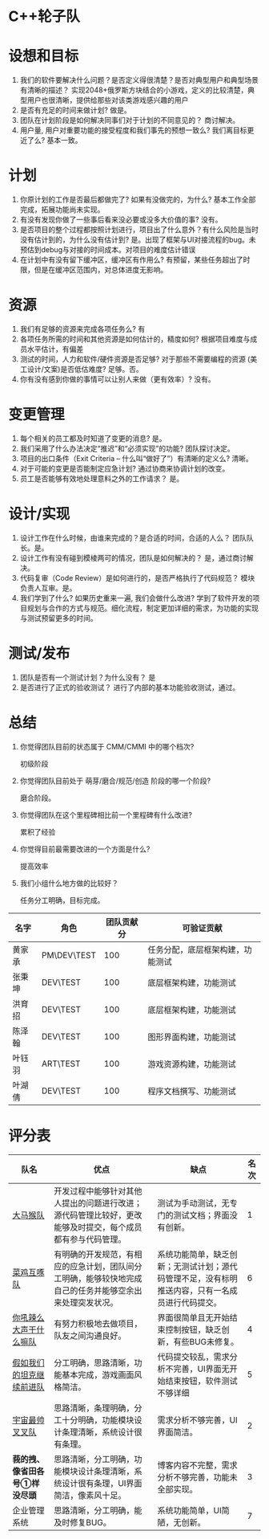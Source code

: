 # C++轮子队

# 设想和目标

1. 我们的软件要解决什么问题？是否定义得很清楚？是否对典型用户和典型场景有清晰的描述？
   实现2048+俄罗斯方块结合的小游戏，定义的比较清楚，典型用户也很清晰，提供给那些对该类游戏感兴趣的用户
2. 是否有充足的时间来做计划?
   做是。
3. 团队在计划阶段是如何解决同事们对于计划的不同意见的？
   商讨解决。
4. 用户量, 用户对重要功能的接受程度和我们事先的预想一致么? 我们离目标更近了么?
   基本一致。

# 计划

1. 你原计划的工作是否最后都做完了? 如果有没做完的，为什么?
   基本工作全部完成，拓展功能尚未实现。
2. 有没有发现你做了一些事后看来没必要或没多大价值的事?
   没有。
3. 是否项目的整个过程都按照计划进行，项目出了什么意外？有什么风险是当时没有估计到的，为什么没有估计到?
   是。出现了框架与UI对接流程的bug。未预估到debug与对接的时间成本。对项目的难度估计错误
4. 在计划中有没有留下缓冲区，缓冲区有作用么?
   有预留，某些任务超出了时限，但是在缓冲区范围内，对总体进度无影响。

# 资源

1. 我们有足够的资源来完成各项任务么?
   有
2. 各项任务所需的时间和其他资源是如何估计的，精度如何?
   根据项目难度与成员水平估计，有偏差
3. 测试的时间，人力和软件/硬件资源是否足够? 对于那些不需要编程的资源 (美工设计/文案)是否低估难度?
   足够。否。
4. 你有没有感到你做的事情可以让别人来做（更有效率）?
   没有。

# 变更管理

1. 每个相关的员工都及时知道了变更的消息?
   是。
2. 我们采用了什么办法决定“推迟”和“必须实现”的功能?
   团队探讨决定。
3. 项目的出口条件（Exit Criteria – 什么叫“做好了”）有清晰的定义么?
   清晰。
4. 对于可能的变更是否能制定应急计划?
   通过协商来协调计划的改变。
5. 员工是否能够有效地处理意料之外的工作请求？
   是。

# 设计/实现

1. 设计工作在什么时候，由谁来完成的？是合适的时间，合适的人么？
   团队队长。是。
2. 设计工作有没有碰到模棱两可的情况，团队是如何解决的？
   是，通过商讨解决。
3. 代码复审（Code Review）是如何进行的，是否严格执行了代码规范？
   模块负责人互审。是。
4. 我们学到了什么? 如果历史重来一遍, 我们会做什么改进?
   学到了软件开发的项目规划与合作的方式与规范。细化流程，制定更加详细的需求，为功能的实现与测试预留更多的时间。

# 测试/发布

1. 团队是否有一个测试计划？为什么没有？
   是
2. 是否进行了正式的验收测试？
   进行了内部的基本功能验收测试，通过。

# 总结

1. 你觉得团队目前的状态属于 CMM/CMMI 中的哪个档次?

    初级阶段

2. 你觉得团队目前处于 萌芽/磨合/规范/创造 阶段的哪一个阶段?

    磨合阶段。

3. 你觉得团队在这个里程碑相比前一个里程碑有什么改进?

    累积了经验

4. 你觉得目前最需要改进的一个方面是什么?

    提高效率

5. 我们小组什么地方做的比较好？

    任务分工明确，目标完成。

| 名字   | 角色        | 团队贡献分 | 可验证贡献                       |
| ------ | ----------- | ---------- | -------------------------------- |
| 黄家承 | PM\DEV\TEST | 100        | 任务分配，底层框架构建，功能测试 |
| 张秉坤 | DEV\TEST    | 100        | 底层框架构建，功能测试           |
| 洪育招 | DEV\TEST    | 100        | 底层框架构建，功能测试           |
| 陈泽翰 | DEV\TEST    | 100        | 图形界面构建，功能测试           |
| 叶钰羽 | ART\TEST    | 100        | 游戏资源构建，功能测试           |
| 叶湖倩 | DEV\TEST    | 100        | 程序文档撰写、功能测试           |

# 评分表
| 队名                                                         | 优点                                                         | 缺点                                                         | 名次 |
| ------------------------------------------------------------ | ------------------------------------------------------------ | ------------------------------------------------------------ | ---- |
| [大马猴队](https://www.cnblogs.com/busizzzz/p/9781265.html)  | 开发过程中能够针对其他人提出的问题进行改进；源代码管理比较好，更改能够及时提交，每个成员都有参与代码管理。 | 测试为手动测试，无专门的测试文档；界面没有创新。             | 1    |
| [菜鸡互啄队](https://www.cnblogs.com/Dandelion-L/p/9778755.html) | 有明确的开发规范，有相应的应急计划，团队间分工明确，能够较快地完成自己的任务并能够空余出来处理突发状况。 | 系统功能简单，缺乏创新；无测试计划；源代码管理不足，没有标明推送内容，只有一名成员进行代码提交。 | 6    |
| [你吼辣么大声干什么嘛队](https://www.cnblogs.com/traehowo/p/9781305.html) | 有努力积极地去做项目，队友之间沟通良好。                     | 界面很简单且无开始结束控制按钮，缺乏创新，有些BUG未修复。    | 4    |
| [假如我们的坦克继续前进队](http://www.cnblogs.com/dentm/p/9781182.html) | 分工明确，思路清晰，功能基本完成，游戏画面风格简洁。         | 代码提交较乱，需求分析不完善，UI界面无开始结束按钮，软件测试不够详细 | 5    |
| [宇宙最帅叉叉队](http://www.cnblogs.com/nxnx/p/9775727.html) | 思路清晰，条理明确，分工十分明确，功能模块设计条理清晰，系统设计很有条理。 | 需求分析不够完善，UI界面简洁。                               | 2    |
| **莪的拽、像省田各号****①****样没尽頭**                      | 思路清晰，分工明确，功能模块设计条理清晰，系统设计很有条理，UI界面简洁，像素风十足。 | 博客内容不完整，需求分析不够完善，功能未全部实现。           | 3    |
| 企业管理系统                                                 | 思路清晰，分工明确，能及时修复BUG。                          | 系统功能简单，UI简陋，无创新。                               | 7    |

